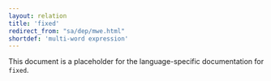 ```yaml
---
layout: relation
title: 'fixed'
redirect_from: "sa/dep/mwe.html"
shortdef: 'multi-word expression'
---
```


This document is a placeholder for the language-specific documentation
for `fixed`.
